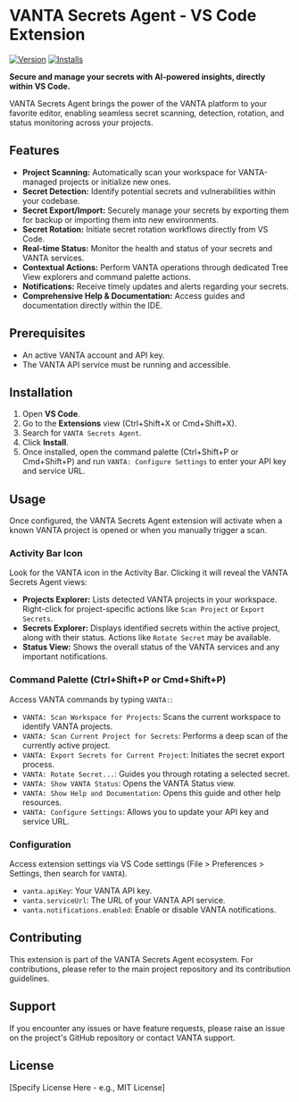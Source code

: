 # VANTA Secrets Agent - VS Code Extension

[![Version](https://img.shields.io/visual-studio-marketplace/v/Vanta.vanta-secrets-agent?style=flat-square&label=Marketplace)](https://marketplace.visualstudio.com/items?itemName=Vanta.vanta-secrets-agent)
[![Installs](https://img.shields.io/visual-studio-marketplace/i/Vanta.vanta-secrets-agent?style=flat-square)](https://marketplace.visualstudio.com/items?itemName=Vanta.vanta-secrets-agent)

**Secure and manage your secrets with AI-powered insights, directly within VS Code.**

VANTA Secrets Agent brings the power of the VANTA platform to your favorite editor, enabling seamless secret scanning, detection, rotation, and status monitoring across your projects.

## Features

*   **Project Scanning:** Automatically scan your workspace for VANTA-managed projects or initialize new ones.
*   **Secret Detection:** Identify potential secrets and vulnerabilities within your codebase.
*   **Secret Export/Import:** Securely manage your secrets by exporting them for backup or importing them into new environments.
*   **Secret Rotation:** Initiate secret rotation workflows directly from VS Code.
*   **Real-time Status:** Monitor the health and status of your secrets and VANTA services.
*   **Contextual Actions:** Perform VANTA operations through dedicated Tree View explorers and command palette actions.
*   **Notifications:** Receive timely updates and alerts regarding your secrets.
*   **Comprehensive Help & Documentation:** Access guides and documentation directly within the IDE.

## Prerequisites

*   An active VANTA account and API key.
*   The VANTA API service must be running and accessible.

## Installation

1.  Open **VS Code**.
2.  Go to the **Extensions** view (Ctrl+Shift+X or Cmd+Shift+X).
3.  Search for `VANTA Secrets Agent`.
4.  Click **Install**.
5.  Once installed, open the command palette (Ctrl+Shift+P or Cmd+Shift+P) and run `VANTA: Configure Settings` to enter your API key and service URL.

## Usage

Once configured, the VANTA Secrets Agent extension will activate when a known VANTA project is opened or when you manually trigger a scan.

### Activity Bar Icon

Look for the VANTA icon in the Activity Bar. Clicking it will reveal the VANTA Secrets Agent views:

*   **Projects Explorer:** Lists detected VANTA projects in your workspace. Right-click for project-specific actions like `Scan Project` or `Export Secrets`.
*   **Secrets Explorer:** Displays identified secrets within the active project, along with their status. Actions like `Rotate Secret` may be available.
*   **Status View:** Shows the overall status of the VANTA services and any important notifications.

### Command Palette (Ctrl+Shift+P or Cmd+Shift+P)

Access VANTA commands by typing `VANTA:`:

*   `VANTA: Scan Workspace for Projects`: Scans the current workspace to identify VANTA projects.
*   `VANTA: Scan Current Project for Secrets`: Performs a deep scan of the currently active project.
*   `VANTA: Export Secrets for Current Project`: Initiates the secret export process.
*   `VANTA: Rotate Secret...`: Guides you through rotating a selected secret.
*   `VANTA: Show VANTA Status`: Opens the VANTA Status view.
*   `VANTA: Show Help and Documentation`: Opens this guide and other help resources.
*   `VANTA: Configure Settings`: Allows you to update your API key and service URL.

### Configuration

Access extension settings via VS Code settings (File > Preferences > Settings, then search for `VANTA`).

*   `vanta.apiKey`: Your VANTA API key.
*   `vanta.serviceUrl`: The URL of your VANTA API service.
*   `vanta.notifications.enabled`: Enable or disable VANTA notifications.

## Contributing

This extension is part of the VANTA Secrets Agent ecosystem. For contributions, please refer to the main project repository and its contribution guidelines.

## Support

If you encounter any issues or have feature requests, please raise an issue on the project's GitHub repository or contact VANTA support.

## License

[Specify License Here - e.g., MIT License] 